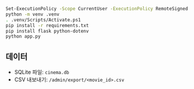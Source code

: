 
```bash



Set-ExecutionPolicy -Scope CurrentUser -ExecutionPolicy RemoteSigned
python -m venv .venv
. .venv/Scripts/Activate.ps1
pip install -r requirements.txt
pip install flask python-dotenv
python app.py
```








## 데이터
- SQLite 파일: `cinema.db`
- CSV 내보내기: `/admin/export/<movie_id>.csv`

